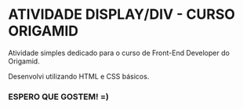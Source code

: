 <h1> ATIVIDADE DISPLAY/DIV - CURSO ORIGAMID </h1>
<p> Atividade simples dedicado para o curso de Front-End Developer do Origamid.</p>
<p> Desenvolvi utilizando HTML e CSS básicos. </p>
<h3> ESPERO QUE GOSTEM! =) </h3>
